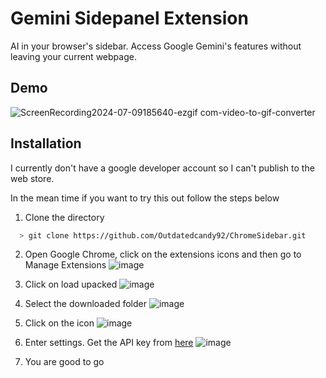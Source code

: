 
# Gemini Sidepanel Extension

AI in your browser's sidebar. Access Google Gemini's features without leaving your current webpage.




## Demo

![ScreenRecording2024-07-09185640-ezgif com-video-to-gif-converter](https://github.com/Outdatedcandy92/ChromeSidebar/assets/138517406/f69a67fb-0a9e-474c-9918-ab41eed4f361)



## Installation

I currently don't have a google developer account so I can't publish to the web store.

In the mean time if you want to try this out follow the steps below

1) Clone the directory
```bash
  > git clone https://github.com/Outdatedcandy92/ChromeSidebar.git
```
2) Open Google Chrome, click on the extensions icons and then go to Manage Extensions
![image](https://github.com/Outdatedcandy92/ChromeSidebar/assets/138517406/cf60fcc9-3dd1-43fb-8c2c-d81634884f16)  

3) Click on load upacked
![image](https://github.com/Outdatedcandy92/ChromeSidebar/assets/138517406/3ebf2bca-cf78-4b2d-a15e-b7bf1ff9b060)  

4) Select the downloaded folder
![image](https://github.com/Outdatedcandy92/ChromeSidebar/assets/138517406/3c94f9e8-8eb5-4814-87b9-abdf7bd9f969)

5) Click on the icon
![image](https://github.com/Outdatedcandy92/ChromeSidebar/assets/138517406/2b5017fa-1dc1-406c-8cbb-04ebd9f6407b)

6) Enter settings. Get the API key from [here](https://aistudio.google.com/app/apikey)
![image](https://github.com/Outdatedcandy92/ChromeSidebar/assets/138517406/35e46aa6-0e0c-4700-8e0b-4d435b09fa81)


7) You are good to go

